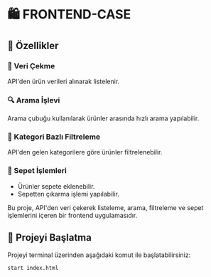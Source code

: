 # 🛍️ FRONTEND-CASE
## 🔹 Özellikler  

### 📡 Veri Çekme  
API'den ürün verileri alınarak listelenir.  

### 🔍 Arama İşlevi  
Arama çubuğu kullanılarak ürünler arasında hızlı arama yapılabilir.  

### 🎯 Kategori Bazlı Filtreleme  
API'den gelen kategorilere göre ürünler filtrelenebilir.  

### 🛒 Sepet İşlemleri  
- Ürünler sepete eklenebilir.  
- Sepetten çıkarma işlemi yapılabilir.  

Bu proje, API'den veri çekerek listeleme, arama, filtreleme ve sepet işlemlerini içeren bir frontend uygulamasıdır.

## 🚀 Projeyi Başlatma

Projeyi terminal üzerinden aşağıdaki komut ile başlatabilirsiniz:

```sh
start index.html
